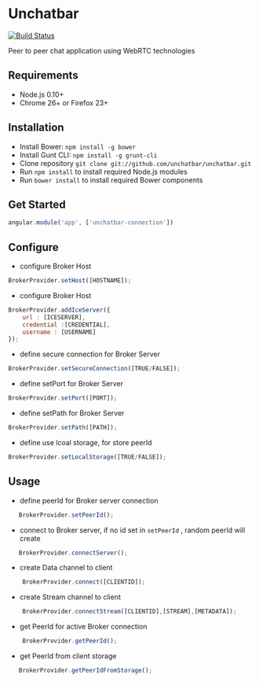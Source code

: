 # Unchatbar
[![Build Status](https://travis-ci.org/unchatbar/unchatbar-connection.svg?branch=master)](https://travis-ci.org/unchatbar/unchatbar)

Peer to peer chat application using WebRTC technologies

## Requirements
* Node.js 0.10+
* Chrome 26+ or Firefox 23+

## Installation
* Install Bower: `npm install -g bower`
* Install Gunt CLI: `npm install -g grunt-cli`
* Clone repository `git clone git://github.com/unchatbar/unchatbar.git`
* Run `npm install` to install required Node.js modules
* Run `bower install` to install required Bower components
## Get Started
```javascript
angular.module('app', ['unchatbar-connection'])
```
## Configure
* configure Broker Host
```javascript
BrokerProvider.setHost([HOSTNAME]);
```
* configure Broker Host
```javascript
BrokerProvider.addIceServer({
    url : [ICESERVER],
    credential :[CREDENTIAL],
    username : [USERNAME]
});
```
* define secure connection for Broker Server
```javascript
BrokerProvider.setSecureConnection([TRUE/FALSE]);
```

* define setPort for Broker Server
```javascript
BrokerProvider.setPort([PORT]);
```
* define setPath for Broker Server
```javascript
BrokerProvider.setPath([PATH]);
```
* define use lcoal storage, for store peerId
 ```javascript
BrokerProvider.setLocalStorage([TRUE/FALSE]);
```

## Usage
* define peerId for Broker server connection
 ```javascript
    BrokerProvider.setPeerId();
```

* connect to Broker server, if no id set in  `setPeerId` , random peerId will create
 ```javascript
    BrokerProvider.connectServer();
```

* create Data channel to client
```javascript
    BrokerProvider.connect([CLIENTID]);
```

* create Stream channel to client
```javascript
    BrokerProvider.connectStream([CLIENTID],[STREAM],[METADATA]);
```
* get PeerId for active Broker connection
```javascript
    BrokerProvider.getPeerId();
```
* get PeerId from client storage
 ```javascript
    BrokerProvider.getPeerIdFromStorage();
```
